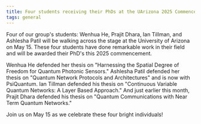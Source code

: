 ```yaml
---
title: Four students receiving their PhDs at the UArizona 2025 Commencement
tags: general
---
```


Four of our group's students: Wenhua He, Prajit Dhara, Ian Tillman, and Ashlesha Patil will be walking across the stage at the University of Arizona on May 15. These four students have done remarkable work in their field and will be awarded their PhD's this 2025 commencement. 

Wenhua He defended her thesis on "Harnessing the Spatial Degree of Freedom for Quantum Photonic Sensors." Ashlesha Patil defended her thesis on "Quantum Network Protocols and Architectures" and is now with PsiQuantum. Ian Tillman defended his thesis on "Continuous Variable Quantum Networks: A Layer Based Approach." And just earlier this month, Prajit Dhara defended his thesis on "Quantum Communications with Near Term Quantum Networks." 

Join us on May 15 as we celebrate these four bright individuals!


